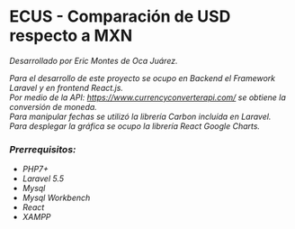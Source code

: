 <h1>ECUS - Comparación de USD respecto a MXN</h1>

<i>Desarrollado por Eric Montes de Oca Juárez.<i>

Para el desarrollo de este proyecto se ocupo en Backend el Framework Laravel y en frontend React.js.
<br>
Por medio de la API: https://www.currencyconverterapi.com/ se obtiene la conversión de moneda.
<br>
Para manipular fechas se utilizó la librería Carbon incluída en Laravel.
<br>
Para desplegar la gráfica se ocupo la librería React Google Charts.

<h3><b>Prerrequisitos:</b></h3>
<ul>
  <li>PHP7+</li>
  <li>Laravel 5.5</li>
  <li>Mysql</li>
  <li>Mysql Workbench</li>
  <li>React</li>
  <li>XAMPP</li> 
</ul>

